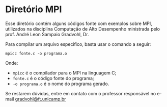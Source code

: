# Diretório MPI

Esse diretório contém alguns códigos fonte com exemplos sobre MPI, utilizados na disciplina Computação de Alto Desempenho ministrada pelo prof. André Leon Sampaio Gradvohl, Dr. 

Para compilar um arquivo especifico, basta usar o comando a seguir:
```
mpicc fonte.c -o programa.o
```

Onde:
*   ``mpicc`` é o compilador para o MPI na linguagem C;
*   ``fonte.c`` é o código fonte do programa;
*   ``-o programa.o`` é o nome do programa gerado.

Se restarem dúvidas, entre em contato com o professor responsável no e-mail gradvohl@ft.unicamp.br
